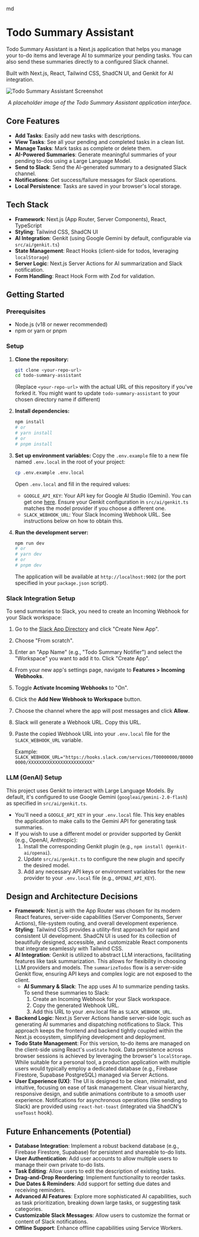 md
# Todo Summary Assistant

Todo Summary Assistant is a Next.js application that helps you manage your to-do items and leverage AI to summarize your pending tasks. You can also send these summaries directly to a configured Slack channel.

Built with Next.js, React, Tailwind CSS, ShadCN UI, and Genkit for AI integration.

![Todo Summary Assistant Screenshot](https://placehold.co/800x600.png?text=Todo+Summary+Assistant+App+Interface)
*<p align="center" data-ai-hint="application user interface">A placeholder image of the Todo Summary Assistant application interface.</p>*

## Core Features

- **Add Tasks**: Easily add new tasks with descriptions.
- **View Tasks**: See all your pending and completed tasks in a clean list.
- **Manage Tasks**: Mark tasks as complete or delete them.
- **AI-Powered Summaries**: Generate meaningful summaries of your pending to-dos using a Large Language Model.
- **Send to Slack**: Send the AI-generated summary to a designated Slack channel.
- **Notifications**: Get success/failure messages for Slack operations.
- **Local Persistence**: Tasks are saved in your browser's local storage.

## Tech Stack

- **Framework**: Next.js (App Router, Server Components), React, TypeScript
- **Styling**: Tailwind CSS, ShadCN UI
- **AI Integration**: Genkit (using Google Gemini by default, configurable via `src/ai/genkit.ts`)
- **State Management**: React Hooks (client-side for todos, leveraging `localStorage`)
- **Server Logic**: Next.js Server Actions for AI summarization and Slack notification.
- **Form Handling**: React Hook Form with Zod for validation.

## Getting Started

### Prerequisites

- Node.js (v18 or newer recommended)
- npm or yarn or pnpm

### Setup

1.  **Clone the repository:**
    ```bash
    git clone <your-repo-url>
    cd todo-summary-assistant 
    ```
    (Replace `<your-repo-url>` with the actual URL of this repository if you've forked it. You might want to update `todo-summary-assistant` to your chosen directory name if different)

2.  **Install dependencies:**
    ```bash
    npm install
    # or
    # yarn install
    # or
    # pnpm install
    ```

3.  **Set up environment variables:**
    Copy the `.env.example` file to a new file named `.env.local` in the root of your project:
    ```bash
    cp .env.example .env.local
    ```
    Open `.env.local` and fill in the required values:

    *   `GOOGLE_API_KEY`: Your API key for Google AI Studio (Gemini). You can get one [here](https://aistudio.google.com/app/apikey). Ensure your Genkit configuration in `src/ai/genkit.ts` matches the model provider if you choose a different one.
    *   `SLACK_WEBHOOK_URL`: Your Slack Incoming Webhook URL. See instructions below on how to obtain this.

4.  **Run the development server:**
    ```bash
    npm run dev
    # or
    # yarn dev
    # or
    # pnpm dev
    ```
    The application will be available at `http://localhost:9002` (or the port specified in your `package.json` script).

### Slack Integration Setup

To send summaries to Slack, you need to create an Incoming Webhook for your Slack workspace:

1.  Go to the [Slack App Directory](https://api.slack.com/apps) and click "Create New App".
2.  Choose "From scratch".
3.  Enter an "App Name" (e.g., "Todo Summary Notifier") and select the "Workspace" you want to add it to. Click "Create App".
4.  From your new app's settings page, navigate to **Features > Incoming Webhooks**.
5.  Toggle **Activate Incoming Webhooks** to "On".
6.  Click the **Add New Webhook to Workspace** button.
7.  Choose the channel where the app will post messages and click **Allow**.
8.  Slack will generate a Webhook URL. Copy this URL.
9.  Paste the copied Webhook URL into your `.env.local` file for the `SLACK_WEBHOOK_URL` variable.

    Example: `SLACK_WEBHOOK_URL="https://hooks.slack.com/services/T00000000/B00000000/XXXXXXXXXXXXXXXXXXXXXXXX"`

### LLM (GenAI) Setup

This project uses Genkit to interact with Large Language Models. By default, it's configured to use Google Gemini (`googleai/gemini-2.0-flash`) as specified in `src/ai/genkit.ts`.

- You'll need a `GOOGLE_API_KEY` in your `.env.local` file. This key enables the application to make calls to the Gemini API for generating task summaries.
- If you wish to use a different model or provider supported by Genkit (e.g., OpenAI, Anthropic):
    1.  Install the corresponding Genkit plugin (e.g., `npm install @genkit-ai/openai`).
    2.  Update `src/ai/genkit.ts` to configure the new plugin and specify the desired model.
    3.  Add any necessary API keys or environment variables for the new provider to your `.env.local` file (e.g., `OPENAI_API_KEY`).

## Design and Architecture Decisions

- **Framework**: Next.js with the App Router was chosen for its modern React features, server-side capabilities (Server Components, Server Actions), file-system routing, and overall development experience.
- **Styling**: Tailwind CSS provides a utility-first approach for rapid and consistent UI development. ShadCN UI is used for its collection of beautifully designed, accessible, and customizable React components that integrate seamlessly with Tailwind CSS.
- **AI Integration**: Genkit is utilized to abstract LLM interactions, facilitating features like task summarization. This allows for flexibility in choosing LLM providers and models. The `summarizeTodos` flow is a server-side Genkit flow, ensuring API keys and complex logic are not exposed to the client.
    - **AI Summary & Slack**: The app uses AI to summarize pending tasks. To send these summaries to Slack:
        1. Create an Incoming Webhook for your Slack workspace.
        2. Copy the generated Webhook URL.
        3. Add this URL to your .env.local file as `SLACK_WEBHOOK_URL`.
- **Backend Logic**: Next.js Server Actions handle server-side logic such as generating AI summaries and dispatching notifications to Slack. This approach keeps the frontend and backend tightly coupled within the Next.js ecosystem, simplifying development and deployment.
- **Todo State Management**: For this version, to-do items are managed on the client-side using React's `useState` hook. Data persistence across browser sessions is achieved by leveraging the browser's `localStorage`. While suitable for a personal tool, a production application with multiple users would typically employ a dedicated database (e.g., Firebase Firestore, Supabase PostgreSQL) managed via Server Actions.
- **User Experience (UX)**: The UI is designed to be clean, minimalist, and intuitive, focusing on ease of task management. Clear visual hierarchy, responsive design, and subtle animations contribute to a smooth user experience. Notifications for asynchronous operations (like sending to Slack) are provided using `react-hot-toast` (integrated via ShadCN's `useToast` hook).

## Future Enhancements (Potential)

- **Database Integration**: Implement a robust backend database (e.g., Firebase Firestore, Supabase) for persistent and shareable to-do lists.
- **User Authentication**: Add user accounts to allow multiple users to manage their own private to-do lists.
- **Task Editing**: Allow users to edit the description of existing tasks.
- **Drag-and-Drop Reordering**: Implement functionality to reorder tasks.
- **Due Dates & Reminders**: Add support for setting due dates and receiving reminders.
- **Advanced AI Features**: Explore more sophisticated AI capabilities, such as task prioritization, breaking down large tasks, or suggesting task categories.
- **Customizable Slack Messages**: Allow users to customize the format or content of Slack notifications.
- **Offline Support**: Enhance offline capabilities using Service Workers.
